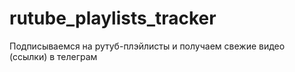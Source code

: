 # rutube_playlists_tracker
Подписываемся на рутуб-плэйлисты и получаем свежие видео (ссылки) в телеграм
